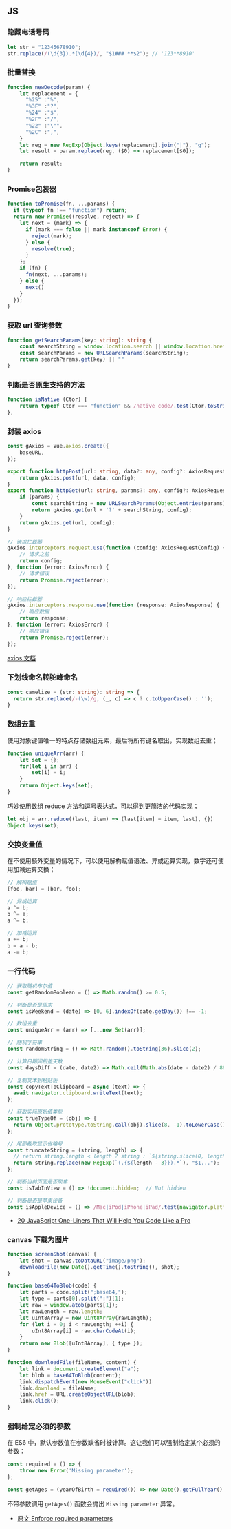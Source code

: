 
## JS

### 隐藏电话号码

```js
let str = "12345678910";
str.replace(/(\d{3}).*(\d{4})/, "$1### **$2"); // '123**8910'
```

### 批量替换

```js
function newDecode(param) {
    let replacement = {
      "%25" :"%",
      "%3F" :"?",
      "%24" :"$",
      "%2F" :"/",
      "%22" :"\"",
      "%2C" :",",
    }
    let reg = new RegExp(Object.keys(replacement).join("|"), "g");
    let result = param.replace(reg, ($0) => replacement[$0]);

    return result;
}
```

### Promise包装器

```js
function toPromise(fn, ...params) {
  if (typeof fn !== "function") return;
  return new Promise((resolve, reject) => {
    let next = (mark) => {
      if (mark === false || mark instanceof Error) {
        reject(mark);
      } else {
        resolve(true);
      }
    };
    if (fn) {
      fn(next, ...params);
    } else {
      next()
    }
  });
}
```

### 获取 url 查询参数

```ts
function getSearchParams(key: string): string {
    const searchString = window.location.search || window.location.href.split("?")[1];
    const searchParams = new URLSearchParams(searchString);
    return searchParams.get(key) || ""
}
```

### 判断是否原生支持的方法

```js
function isNative (Ctor) {
    return typeof Ctor === "function" && /native code/.test(Ctor.toString());
},
```

### 封装 axios

```ts
const gAxios = Vue.axios.create({
    baseURL,
});

export function httpPost(url: string, data?: any, config?: AxiosRequestConfig) {
    return gAxios.post(url, data, config);
}
export function httpGet(url: string, params?: any, config?: AxiosRequestConfig) {
    if (params) {
        const searchString = new URLSearchParams(Object.entries(params)).toString();
        return gAxios.get(url + '?' + searchString, config);
    }
    return gAxios.get(url, config);
}

// 请求拦截器
gAxios.interceptors.request.use(function (config: AxiosRequestConfig) {
    // 请求之前
    return config;
}, function (error: AxiosError) {
    // 请求错误
    return Promise.reject(error);
});

// 响应拦截器
gAxios.interceptors.response.use(function (response: AxiosResponse) {
    // 响应数据
    return response;
}, function (error: AxiosError) {
    // 响应错误
    return Promise.reject(error);
});
```

[axios 文档](https://www.kancloud.cn/yunye/axios/234845)

### 下划线命名转驼峰命名

```ts
const camelize = (str: string): string => {
  return str.replace(/-(\w)/g, (_, c) => c ? c.toUpperCase() : '');
}
```

### 数组去重

使用对象键值唯一的特点存储数组元素，最后将所有键名取出，实现数组去重；

```js
function uniqueArr(arr) {
    let set = {};
    for(let i in arr) {
        set[i] = i;
    }
    return Object.keys(set);
}
```

巧妙使用数组 reduce 方法和逗号表达式，可以得到更简洁的代码实现；

```js
let obj = arr.reduce((last, item) => (last[item] = item, last), {})
Object.keys(set);
```

### 交换变量值

在不使用额外变量的情况下，可以使用解构赋值语法、异或运算实现，数字还可使用加减运算交换；

```js
// 解构赋值
[foo, bar] = [bar, foo];

// 异或运算
a ^= b;
b ^= a;
a ^= b;

// 加减运算
a += b;
b = a - b;
a -= b;
```

### 一行代码

```js
// 获取随机布尔值
const getRandomBoolean = () => Math.random() >= 0.5;

// 判断是否是周末
const isWeekend = (date) => [0, 6].indexOf(date.getDay()) !== -1;

// 数组去重
const uniqueArr = (arr) => [...new Set(arr)];

// 随机字符串
const randomString = () => Math.random().toString(36).slice(2);

// 计算日期间相差天数
const daysDiff = (date, date2) => Math.ceil(Math.abs(date - date2) / 86400000);

// 复制文本到粘贴板
const copyTextToClipboard = async (text) => {
  await navigator.clipboard.writeText(text);
};

// 获取实际原始值类型
const trueTypeOf = (obj) => {
  return Object.prototype.toString.call(obj).slice(8, -1).toLowerCase();
};

// 尾部截取显示省略号
const truncateString = (string, length) => {
  // return string.length < length ? string : `${string.slice(0, length - 3)}...`;
  return string.replace(new RegExp(`(.{${length - 3}}).*`), "$1...");
};

// 判断当前页面是否聚焦
const isTabInView = () => !document.hidden;  // Not hidden

// 判断是否是苹果设备
const isAppleDevice = () => /Mac|iPod|iPhone|iPad/.test(navigator.platform);
```

- [20 JavaScript One-Liners That Will Help You Code Like a Pro](https://dev.to/ovi/20-javascript-one-liners-that-will-help-you-code-like-a-pro-4ddc)

### canvas 下载为图片

```js
function screenShot(canvas) {
    let shot = canvas.toDataURL("image/png");
    downloadFile(new Date().getTime().toString(), shot);
}

function base64ToBlob(code) {
    let parts = code.split(";base64,");
    let type = parts[0].split(":")[1];
    let raw = window.atob(parts[1]);
    let rawLength = raw.length;
    let uInt8Array = new Uint8Array(rawLength);
    for (let i = 0; i < rawLength; ++i) {
        uInt8Array[i] = raw.charCodeAt(i);
    }
    return new Blob([uInt8Array], { type });
}

function downloadFile(fileName, content) {
    let link = document.createElement("a");
    let blob = base64ToBlob(content);
    link.dispatchEvent(new MouseEvent("click"))
    link.download = fileName;
    link.href = URL.createObjectURL(blob);
    link.click();
}
```

### 强制给定必须的参数

在 ES6 中，默认参数值在参数缺省时被计算。这让我们可以强制给定某个必须的参数：

```js
const required = () => {
    throw new Error('Missing parameter');
};

const getAges = (yearOfBirth = required()) => new Date().getFullYear() - yearOfBirth;
```

不带参数调用 `getAges()` 函数会抛出 `Missing parameter` 异常。

- [原文 Enforce required parameters](https://getfrontend.tips/enforce-required-parameters/)